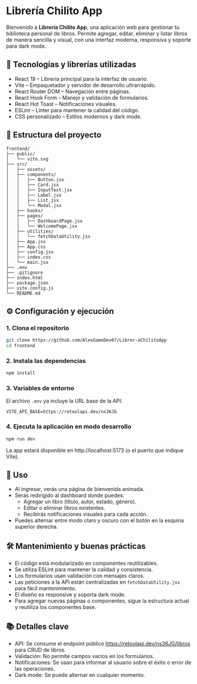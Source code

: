 # Librería Chilito App

Bienvenido a **Librería Chilito App**, una aplicación web para gestionar tu biblioteca personal de libros. Permite agregar, editar, eliminar y listar libros de manera sencilla y visual, con una interfaz moderna, responsiva y soporte para dark mode.

## 🚀 Tecnologías y librerías utilizadas

- React 19 – Librería principal para la interfaz de usuario.
- Vite – Empaquetador y servidor de desarrollo ultrarrápido.
- React Router DOM – Navegación entre páginas.
- React Hook Form – Manejo y validación de formularios.
- React Hot Toast – Notificaciones visuales.
- ESLint – Linter para mantener la calidad del código.
- CSS personalizado – Estilos modernos y dark mode.

## 📁 Estructura del proyecto

```
frontend/
├── public/
│   └── vite.svg
├── src/
│   ├── assets/
│   ├── components/
│   │   ├── Button.jsx
│   │   ├── Card.jsx
│   │   ├── InputText.jsx
│   │   ├── Label.jsx
│   │   ├── List.jsx
│   │   └── Modal.jsx
│   ├── hooks/
│   ├── pages/
│   │   ├── DashboardPage.jsx
│   │   └── WelcomePage.jsx
│   ├── utilities/
│   │   └── fetchDataUtility.jsx
│   ├── App.jsx
│   ├── App.css
│   ├── config.jsx
│   ├── index.css
│   └── main.jsx
├── .env
├── .gitignore
├── index.html
├── package.json
├── vite.config.js
└── README.md
```

## ⚙️ Configuración y ejecución

### 1. Clona el repositorio
```bash
git clone https://github.com/AlexGameDev07/Librer-aChilitoApp
cd frontend
```

### 2. Instala las dependencias
```bash
npm install
```

### 3. Variables de entorno

El archivo `.env` ya incluye la URL base de la API:
```
VITE_API_BASE=https://retoolapi.dev/ns36JG
```

### 4. Ejecuta la aplicación en modo desarrollo
```bash
npm run dev
```

La app estará disponible en http://localhost:5173 (o el puerto que indique Vite).

## 📝 Uso

- Al ingresar, verás una página de bienvenida animada.
- Serás redirigido al dashboard donde puedes:
  - Agregar un libro (título, autor, estado, género).
  - Editar o eliminar libros existentes.
  - Recibirás notificaciones visuales para cada acción.
- Puedes alternar entre modo claro y oscuro con el botón en la esquina superior derecha.

## 🛠️ Mantenimiento y buenas prácticas

- El código está modularizado en componentes reutilizables.
- Se utiliza ESLint para mantener la calidad y consistencia.
- Los formularios usan validación con mensajes claros.
- Las peticiones a la API están centralizadas en `fetchDataUtility.jsx` para fácil mantenimiento.
- El diseño es responsive y soporta dark mode.
- Para agregar nuevas páginas o componentes, sigue la estructura actual y reutiliza los componentes base.

## 📚 Detalles clave

- API: Se consume el endpoint público https://retoolapi.dev/ns36JG/libros para CRUD de libros.
- Validación: No permite campos vacíos en los formularios.
- Notificaciones: Se usan para informar al usuario sobre el éxito o error de las operaciones.
- Dark mode: Se puede alternar en cualquier momento.
